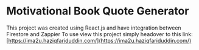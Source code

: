 # Motivational Book Quote Generator

This project was created using React.js and have integration between Firestore and Zappier 
To use view this project simply headover to this link: [https://ima2u.haziqfariduddin.com/](https://ima2u.haziqfariduddin.com/)
